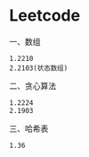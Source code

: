# Leetcode

  一、数组
  
    1.2210
    2.2103(状态数组)
    
  二、贪心算法
  
    1.2224
    2.1903
    
  三、哈希表
  
    1.36

